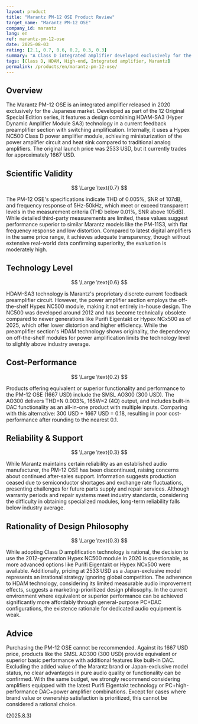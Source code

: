 ```yaml
---
layout: product
title: "Marantz PM-12 OSE Product Review"
target_name: "Marantz PM-12 OSE"
company_id: marantz
lang: en
ref: marantz-pm-12-ose
date: 2025-08-03
rating: [2.1, 0.7, 0.6, 0.2, 0.3, 0.3]
summary: "A Class D integrated amplifier developed exclusively for the Japanese market. Despite incorporating HDAM-SA3 technology and Hypex NC500 modules, equivalent functionality is available at significantly lower prices, resulting in poor cost-performance."
tags: [Class D, HDAM, High-end, Integrated amplifier, Marantz]
permalink: /products/en/marantz-pm-12-ose/
---
```

## Overview

The Marantz PM-12 OSE is an integrated amplifier released in 2020 exclusively for the Japanese market. Developed as part of the 12 Original Special Edition series, it features a design combining HDAM-SA3 (Hyper Dynamic Amplifier Module SA3) technology in a current feedback preamplifier section with switching amplification. Internally, it uses a Hypex NC500 Class D power amplifier module, achieving miniaturization of the power amplifier circuit and heat sink compared to traditional analog amplifiers. The original launch price was 2533 USD, but it currently trades for approximately 1667 USD.

## Scientific Validity

$$ \Large \text{0.7} $$

The PM-12 OSE's specifications indicate THD of 0.005%, SNR of 107dB, and frequency response of 5Hz-50kHz, which meet or exceed transparent levels in the measurement criteria (THD below 0.01%, SNR above 105dB). While detailed third-party measurements are limited, these values suggest performance superior to similar Marantz models like the PM-11S3, with flat frequency response and low distortion. Compared to latest digital amplifiers in the same price range, it achieves adequate transparency, though without extensive real-world data confirming superiority, the evaluation is moderately high.

## Technology Level

$$ \Large \text{0.6} $$

HDAM-SA3 technology is Marantz's proprietary discrete current feedback preamplifier circuit. However, the power amplifier section employs the off-the-shelf Hypex NC500 module, making it not entirely in-house design. The NC500 was developed around 2012 and has become technically obsolete compared to newer generations like Purifi Eigentakt or Hypex NCx500 as of 2025, which offer lower distortion and higher efficiency. While the preamplifier section's HDAM technology shows originality, the dependency on off-the-shelf modules for power amplification limits the technology level to slightly above industry average.

## Cost-Performance

$$ \Large \text{0.2} $$

Products offering equivalent or superior functionality and performance to the PM-12 OSE (1667 USD) include the SMSL AO300 (300 USD). The AO300 delivers THD+N 0.003%, 165W×2 (4Ω) output, and includes built-in DAC functionality as an all-in-one product with multiple inputs. Comparing with this alternative: 300 USD ÷ 1667 USD = 0.18, resulting in poor cost-performance after rounding to the nearest 0.1.

## Reliability & Support

$$ \Large \text{0.3} $$

While Marantz maintains certain reliability as an established audio manufacturer, the PM-12 OSE has been discontinued, raising concerns about continued after-sales support. Information suggests production ceased due to semiconductor shortages and exchange rate fluctuations, presenting challenges for future parts supply and repair services. Although warranty periods and repair systems meet industry standards, considering the difficulty in obtaining specialized modules, long-term reliability falls below industry average.

## Rationality of Design Philosophy

$$ \Large \text{0.3} $$

While adopting Class D amplification technology is rational, the decision to use the 2012-generation Hypex NC500 module in 2020 is questionable, as more advanced options like Purifi Eigentakt or Hypex NCx500 were available. Additionally, pricing at 2533 USD as a Japan-exclusive model represents an irrational strategy ignoring global competition. The adherence to HDAM technology, considering its limited measurable audio improvement effects, suggests a marketing-prioritized design philosophy. In the current environment where equivalent or superior performance can be achieved significantly more affordably through general-purpose PC+DAC configurations, the existence rationale for dedicated audio equipment is weak.

## Advice

Purchasing the PM-12 OSE cannot be recommended. Against its 1667 USD price, products like the SMSL AO300 (300 USD) provide equivalent or superior basic performance with additional features like built-in DAC. Excluding the added value of the Marantz brand or Japan-exclusive model status, no clear advantages in pure audio quality or functionality can be confirmed. With the same budget, we strongly recommend considering amplifiers equipped with the latest Purifi Eigentakt technology or PC+high-performance DAC+power amplifier combinations. Except for cases where brand value or ownership satisfaction is prioritized, this cannot be considered a rational choice.

(2025.8.3)
